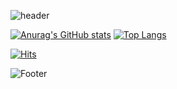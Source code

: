 
![header](https://capsule-render.vercel.app/api?type=waving&color=gradient&animation=fadeIn&fontAlignY=38&height=300&section=header&text=Hello%20I`m%20Security-Development&fontSize=40)


[![Anurag's GitHub stats](https://github-readme-stats.vercel.app/api?username=Security-Development)](https://github.com/Security-Development/github-readme-stats)
[![Top Langs](https://github-readme-stats.vercel.app/api/top-langs/?username=Security-Development)](https://github.com/Security-Development/github-readme-stats)<br/>

[![Hits](https://hits.seeyoufarm.com/api/count/incr/badge.svg?url=https%3A%2F%2Fgithub.com%2FSecurity-Development%2Fhit-counter&count_bg=%23000000&title_bg=%2372A1F5&icon=spreaker.svg&icon_color=%23FFF100&title=%EB%B0%A9%EB%AC%B8%EC%9E%90&edge_flat=false)](https://hits.seeyoufarm.com)


![Footer](https://capsule-render.vercel.app/api?type=waving&color=gradient&height=250&section=footer)
